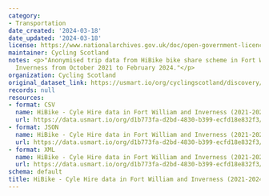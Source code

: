 ```yaml
---
category:
- Transportation
date_created: '2024-03-18'
date_updated: '2024-03-18'
license: https://www.nationalarchives.gov.uk/doc/open-government-licence/version/3/
maintainer: Cycling Scotland
notes: <p>"Anonymised trip data from HiBike bike share scheme in Fort William and
  Inverness from October 2021 to February 2024."</p>
organization: Cycling Scotland
original_dataset_link: https://usmart.io/org/cyclingscotland/discovery/discovery-view-detail/a4abc56e-6a22-4548-a87b-1f58c65ddf3d
records: null
resources:
- format: CSV
  name: HiBike - Cyle Hire data in Fort William and Inverness (2021-2024).csv
  url: https://data.usmart.io/org/d1b773fa-d2bd-4830-b399-ecfd18e832f3/resource?resourceGUID=ea9411ae-0adb-4c75-a2c2-23c5e3804c01
- format: JSON
  name: HiBike - Cyle Hire data in Fort William and Inverness (2021-2024).json
  url: https://data.usmart.io/org/d1b773fa-d2bd-4830-b399-ecfd18e832f3/resource?resourceGUID=05de42ef-7251-42b2-b88c-253314281c7b
- format: XML
  name: HiBike - Cyle Hire data in Fort William and Inverness (2021-2024).xml
  url: https://data.usmart.io/org/d1b773fa-d2bd-4830-b399-ecfd18e832f3/resource?resourceGUID=5f1543f9-f8e5-4792-b141-f0084528f337
schema: default
title: HiBike - Cyle Hire data in Fort William and Inverness (2021-2024)
---
```

